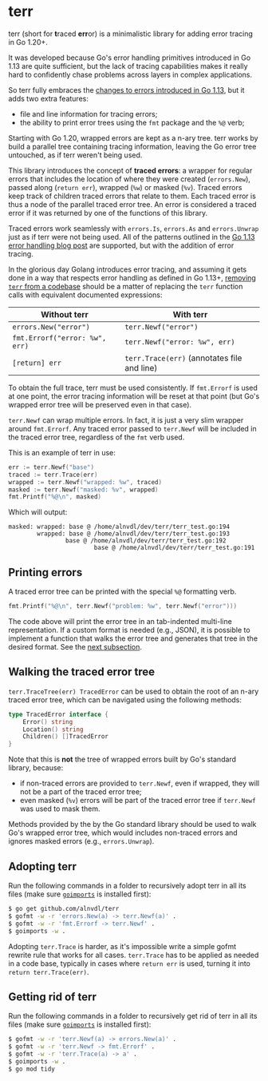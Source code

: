 # terr

terr (short for **t**raced **err**or) is a minimalistic library for adding
error tracing in Go 1.20+.

It was developed because Go's error handling primitives introduced in Go 1.13
are quite sufficient, but the lack of tracing capabilities makes it really hard
to confidently chase problems across layers in complex applications.

So terr fully embraces the
[changes to errors introduced in Go 1.13](https://go.dev/blog/go1.13-errors),
but it adds two extra features:
- file and line information for tracing errors;
- the ability to print error trees using the `fmt` package and the `%@` verb;

Starting with Go 1.20, wrapped errors are kept as a n-ary tree. terr works by
build a parallel tree containing tracing information, leaving the Go error tree
untouched, as if terr weren't being used.

This library introduces the concept of **traced errors**: a wrapper for regular
errors that includes the location of where they were created (`errors.New`),
passed along (`return err`), wrapped (`%w`) or masked (`%v`). Traced errors
keep track of children traced errors that relate to them. Each traced error
is thus a node of the parallel traced error tree. An error is considered a
traced error if it was returned by one of the functions of this library.

Traced errors work seamlessly with `errors.Is`, `errors.As` and `errors.Unwrap`
just as if terr were not being used. All of the patterns outlined in the
[Go 1.13 error handling blog post](https://go.dev/blog/go1.13-errors) are
supported, but with the addition of error tracing.

In the glorious day Golang introduces error tracing, and assuming it gets done
in a way that respects error handling as defined in Go 1.13+,
[removing `terr` from a codebase](#getting-rid-of-terr) should be a matter of
replacing the `terr` function calls with equivalent documented expressions:

Without terr                   | With terr
-------------------------------|------------------------------
`errors.New("error")`          | `terr.Newf("error")`
`fmt.Errorf("error: %w", err)` | `terr.Newf("error: %w", err)`
`[return] err`                 | `terr.Trace(err)` (annotates file and line)

To obtain the full trace, terr must be used consistently. If `fmt.Errorf` is
used at one point, the error tracing information will be reset at that point
(but Go's wrapped error tree will be preserved even in that case).

`terr.Newf` can wrap multiple errors. In fact, it is just a very slim wrapper
around `fmt.Errorf`. Any traced error passed to `terr.Newf` will be included in
the traced error tree, regardless of the `fmt` verb used.

This is an example of terr in use:
```go
err := terr.Newf("base")
traced := terr.Trace(err)
wrapped := terr.Newf("wrapped: %w", traced)
masked := terr.Newf("masked: %v", wrapped)
fmt.Printf("%@\n", masked)
```
Which will output:
```
masked: wrapped: base @ /home/alnvdl/dev/terr/terr_test.go:194
        wrapped: base @ /home/alnvdl/dev/terr/terr_test.go:193
                base @ /home/alnvdl/dev/terr/terr_test.go:192
                        base @ /home/alnvdl/dev/terr/terr_test.go:191
```

## Printing errors
A traced error tree can be printed with the special `%@` formatting verb.
```go
fmt.Printf("%@\n", terr.Newf("problem: %w", terr.Newf("error")))
```

The code above will print the error tree in an tab-indented multi-line
representation. If a custom format is needed (e.g., JSON), it is possible to
implement a function that walks the error tree and generates that tree in the
desired format. See the [next subsection](#walking-the-traced-error-tree).

## Walking the traced error tree
`terr.TraceTree(err) TracedError` can be used to obtain the root of an n-ary
traced error tree, which can be navigated using the following methods:
```go
type TracedError interface {
	Error() string
	Location() string
	Children() []TracedError
}
```

Note that this is **not** the tree of wrapped errors built by Go's standard
library, because:
- if non-traced errors are provided to `terr.Newf`, even if wrapped, they will
  not be a part of the traced error tree;
- even masked (`%v`) errors will be part of the traced error tree if
  `terr.Newf` was used to mask them.


Methods provided by the by the Go standard library should be used to walk Go's
wrapped error tree, which would includes non-traced errors and ignores masked
errors (e.g., `errors.Unwrap`).

## Adopting terr
Run the following commands in a folder to recursively adopt terr in all its
files (make sure [`goimports`](https://pkg.go.dev/golang.org/x/tools/cmd/goimports)
is installed first):
```sh
$ go get github.com/alnvdl/terr
$ gofmt -w -r 'errors.New(a) -> terr.Newf(a)' .
$ gofmt -w -r 'fmt.Errorf -> terr.Newf' .
$ goimports -w .
```

Adopting `terr.Trace` is harder, as it's impossible write a simple gofmt
rewrite rule that works for all cases. `terr.Trace` has to be applied as needed
in a code base, typically in cases where `return err` is used, turning it
into `return terr.Trace(err)`.

## Getting rid of terr
Run the following commands in a folder to recursively get rid of terr in all
its files (make sure [`goimports`](https://pkg.go.dev/golang.org/x/tools/cmd/goimports)
is installed first):
```sh
$ gofmt -w -r 'terr.Newf(a) -> errors.New(a)' .
$ gofmt -w -r 'terr.Newf -> fmt.Errorf' .
$ gofmt -w -r 'terr.Trace(a) -> a' .
$ goimports -w .
$ go mod tidy
```

